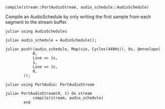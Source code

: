 ```
compile(stream::PortAudioStream, audio_schedule::AudioSchedule)
```

Compile an AudioSchedule by only writing the first sample from each segment to the stream buffer.

```jldoctest
julia> using AudioSchedules

julia> audio_schedule = AudioSchedule();

julia> push!(audio_schedule, Map(sin, Cycles(440Hz)), 0s, @envelope(
            0,
            Line => 1s,
            1,
            Line => 1s,
            0,
        ));

julia> using PortAudio: PortAudioStream

julia> PortAudioStream(0, 1) do stream
            compile(stream, audio_schedule)
        end
```
